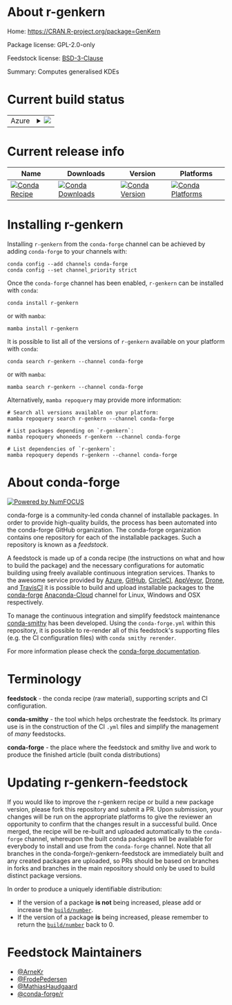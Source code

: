 About r-genkern
===============

Home: https://CRAN.R-project.org/package=GenKern

Package license: GPL-2.0-only

Feedstock license: [BSD-3-Clause](https://github.com/conda-forge/r-genkern-feedstock/blob/main/LICENSE.txt)

Summary: Computes generalised KDEs

Current build status
====================


<table>
    
  <tr>
    <td>Azure</td>
    <td>
      <details>
        <summary>
          <a href="https://dev.azure.com/conda-forge/feedstock-builds/_build/latest?definitionId=3376&branchName=main">
            <img src="https://dev.azure.com/conda-forge/feedstock-builds/_apis/build/status/r-genkern-feedstock?branchName=main">
          </a>
        </summary>
        <table>
          <thead><tr><th>Variant</th><th>Status</th></tr></thead>
          <tbody><tr>
              <td>linux_64_r_base4.1</td>
              <td>
                <a href="https://dev.azure.com/conda-forge/feedstock-builds/_build/latest?definitionId=3376&branchName=main">
                  <img src="https://dev.azure.com/conda-forge/feedstock-builds/_apis/build/status/r-genkern-feedstock?branchName=main&jobName=linux&configuration=linux_64_r_base4.1" alt="variant">
                </a>
              </td>
            </tr><tr>
              <td>linux_64_r_base4.2</td>
              <td>
                <a href="https://dev.azure.com/conda-forge/feedstock-builds/_build/latest?definitionId=3376&branchName=main">
                  <img src="https://dev.azure.com/conda-forge/feedstock-builds/_apis/build/status/r-genkern-feedstock?branchName=main&jobName=linux&configuration=linux_64_r_base4.2" alt="variant">
                </a>
              </td>
            </tr><tr>
              <td>osx_64_r_base4.1</td>
              <td>
                <a href="https://dev.azure.com/conda-forge/feedstock-builds/_build/latest?definitionId=3376&branchName=main">
                  <img src="https://dev.azure.com/conda-forge/feedstock-builds/_apis/build/status/r-genkern-feedstock?branchName=main&jobName=osx&configuration=osx_64_r_base4.1" alt="variant">
                </a>
              </td>
            </tr><tr>
              <td>osx_64_r_base4.2</td>
              <td>
                <a href="https://dev.azure.com/conda-forge/feedstock-builds/_build/latest?definitionId=3376&branchName=main">
                  <img src="https://dev.azure.com/conda-forge/feedstock-builds/_apis/build/status/r-genkern-feedstock?branchName=main&jobName=osx&configuration=osx_64_r_base4.2" alt="variant">
                </a>
              </td>
            </tr><tr>
              <td>win_64</td>
              <td>
                <a href="https://dev.azure.com/conda-forge/feedstock-builds/_build/latest?definitionId=3376&branchName=main">
                  <img src="https://dev.azure.com/conda-forge/feedstock-builds/_apis/build/status/r-genkern-feedstock?branchName=main&jobName=win&configuration=win_64_" alt="variant">
                </a>
              </td>
            </tr>
          </tbody>
        </table>
      </details>
    </td>
  </tr>
</table>

Current release info
====================

| Name | Downloads | Version | Platforms |
| --- | --- | --- | --- |
| [![Conda Recipe](https://img.shields.io/badge/recipe-r--genkern-green.svg)](https://anaconda.org/conda-forge/r-genkern) | [![Conda Downloads](https://img.shields.io/conda/dn/conda-forge/r-genkern.svg)](https://anaconda.org/conda-forge/r-genkern) | [![Conda Version](https://img.shields.io/conda/vn/conda-forge/r-genkern.svg)](https://anaconda.org/conda-forge/r-genkern) | [![Conda Platforms](https://img.shields.io/conda/pn/conda-forge/r-genkern.svg)](https://anaconda.org/conda-forge/r-genkern) |

Installing r-genkern
====================

Installing `r-genkern` from the `conda-forge` channel can be achieved by adding `conda-forge` to your channels with:

```
conda config --add channels conda-forge
conda config --set channel_priority strict
```

Once the `conda-forge` channel has been enabled, `r-genkern` can be installed with `conda`:

```
conda install r-genkern
```

or with `mamba`:

```
mamba install r-genkern
```

It is possible to list all of the versions of `r-genkern` available on your platform with `conda`:

```
conda search r-genkern --channel conda-forge
```

or with `mamba`:

```
mamba search r-genkern --channel conda-forge
```

Alternatively, `mamba repoquery` may provide more information:

```
# Search all versions available on your platform:
mamba repoquery search r-genkern --channel conda-forge

# List packages depending on `r-genkern`:
mamba repoquery whoneeds r-genkern --channel conda-forge

# List dependencies of `r-genkern`:
mamba repoquery depends r-genkern --channel conda-forge
```


About conda-forge
=================

[![Powered by
NumFOCUS](https://img.shields.io/badge/powered%20by-NumFOCUS-orange.svg?style=flat&colorA=E1523D&colorB=007D8A)](https://numfocus.org)

conda-forge is a community-led conda channel of installable packages.
In order to provide high-quality builds, the process has been automated into the
conda-forge GitHub organization. The conda-forge organization contains one repository
for each of the installable packages. Such a repository is known as a *feedstock*.

A feedstock is made up of a conda recipe (the instructions on what and how to build
the package) and the necessary configurations for automatic building using freely
available continuous integration services. Thanks to the awesome service provided by
[Azure](https://azure.microsoft.com/en-us/services/devops/), [GitHub](https://github.com/),
[CircleCI](https://circleci.com/), [AppVeyor](https://www.appveyor.com/),
[Drone](https://cloud.drone.io/welcome), and [TravisCI](https://travis-ci.com/)
it is possible to build and upload installable packages to the
[conda-forge](https://anaconda.org/conda-forge) [Anaconda-Cloud](https://anaconda.org/)
channel for Linux, Windows and OSX respectively.

To manage the continuous integration and simplify feedstock maintenance
[conda-smithy](https://github.com/conda-forge/conda-smithy) has been developed.
Using the ``conda-forge.yml`` within this repository, it is possible to re-render all of
this feedstock's supporting files (e.g. the CI configuration files) with ``conda smithy rerender``.

For more information please check the [conda-forge documentation](https://conda-forge.org/docs/).

Terminology
===========

**feedstock** - the conda recipe (raw material), supporting scripts and CI configuration.

**conda-smithy** - the tool which helps orchestrate the feedstock.
                   Its primary use is in the construction of the CI ``.yml`` files
                   and simplify the management of *many* feedstocks.

**conda-forge** - the place where the feedstock and smithy live and work to
                  produce the finished article (built conda distributions)


Updating r-genkern-feedstock
============================

If you would like to improve the r-genkern recipe or build a new
package version, please fork this repository and submit a PR. Upon submission,
your changes will be run on the appropriate platforms to give the reviewer an
opportunity to confirm that the changes result in a successful build. Once
merged, the recipe will be re-built and uploaded automatically to the
`conda-forge` channel, whereupon the built conda packages will be available for
everybody to install and use from the `conda-forge` channel.
Note that all branches in the conda-forge/r-genkern-feedstock are
immediately built and any created packages are uploaded, so PRs should be based
on branches in forks and branches in the main repository should only be used to
build distinct package versions.

In order to produce a uniquely identifiable distribution:
 * If the version of a package **is not** being increased, please add or increase
   the [``build/number``](https://docs.conda.io/projects/conda-build/en/latest/resources/define-metadata.html#build-number-and-string).
 * If the version of a package **is** being increased, please remember to return
   the [``build/number``](https://docs.conda.io/projects/conda-build/en/latest/resources/define-metadata.html#build-number-and-string)
   back to 0.

Feedstock Maintainers
=====================

* [@ArneKr](https://github.com/ArneKr/)
* [@FrodePedersen](https://github.com/FrodePedersen/)
* [@MathiasHaudgaard](https://github.com/MathiasHaudgaard/)
* [@conda-forge/r](https://github.com/conda-forge/r/)

